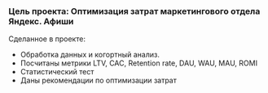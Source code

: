 ### Цель проекта: Оптимизация затрат маркетингового отдела Яндекс. Афиши 
Сделанное в проекте:
- Обработка данных и когортный анализ.
- Посчитаны метрики LTV, CAC, Retention rate, DAU, WAU, MAU, ROMI
- Статистический тест
- Даны рекомендации по оптимизации затрат


